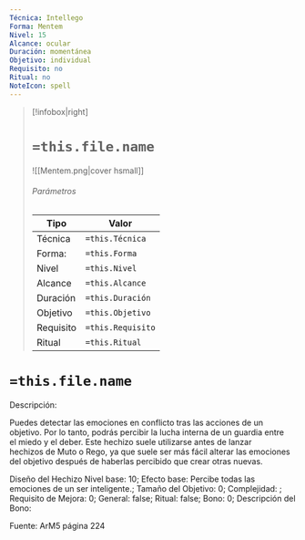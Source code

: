```yaml
---
Técnica: Intellego
Forma: Mentem
Nivel: 15
Alcance: ocular 
Duración: momentánea  
Objetivo: individual
Requisito: no
Ritual: no
NoteIcon: spell
---
```


> [!infobox|right]
> # `=this.file.name`
> ![[Mentem.png|cover hsmall]]
> ###### Parámetros
> Tipo |  Valor |
> ---|---|
> Técnica  | `=this.Técnica`  |
> Forma: | `=this.Forma`  |
> Nivel | `=this.Nivel`  |
> Alcance | `=this.Alcance` |
> Duración | `=this.Duración` |
> Objetivo | `=this.Objetivo` |
> Requisito | `=this.Requisito` |
> Ritual | `=this.Ritual` |

# `=this.file.name`
Descripción: <p>Puedes detectar las emociones en conflicto tras las acciones de un objetivo. Por lo tanto, podrás percibir la lucha interna de un guardia entre el miedo y el deber. Este hechizo suele utilizarse antes de lanzar hechizos de Muto o Rego, ya que suele ser más fácil alterar las emociones del objetivo después de haberlas percibido que crear otras nuevas.</p>

Diseño del Hechizo
Nivel base: 10; Efecto base: Percibe todas las emociones de un ser inteligente.;  Tamaño del Objetivo: 0; Complejidad: ; Requisito de Mejora: 0; General: false; Ritual: false; Bono: 0; Descripción del Bono: 

Fuente: ArM5 página 224